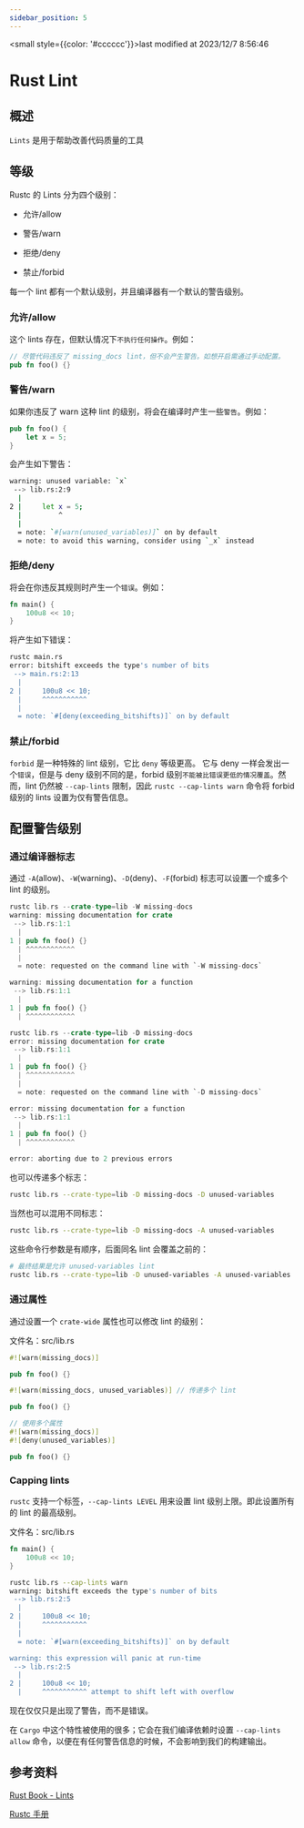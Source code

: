 ```yaml
---
sidebar_position: 5
---
```

    
<small style={{color: '#cccccc'}}>last modified at 2023/12/7 8:56:46</small>
# Rust Lint

## 概述

`Lints` 是用于帮助改善代码质量的工具

## 等级

Rustc 的 Lints 分为四个级别：

- 允许/allow

- 警告/warn

- 拒绝/deny

- 禁止/forbid

每一个 lint 都有一个默认级别，并且编译器有一个默认的警告级别。

### 允许/allow

这个 lints 存在，但默认情况下`不执行任何操作`。例如：

```rs
// 尽管代码违反了 missing_docs lint，但不会产生警告。如想开启需通过手动配置。
pub fn foo() {}
```

### 警告/warn

如果你违反了 warn 这种 lint 的级别，将会在编译时产生一些`警告`。例如：

```rs
pub fn foo() {
    let x = 5;
}
```

会产生如下警告：

```sh
warning: unused variable: `x`
 --> lib.rs:2:9
  |
2 |     let x = 5;
  |         ^
  |
  = note: `#[warn(unused_variables)]` on by default
  = note: to avoid this warning, consider using `_x` instead
```

### 拒绝/deny

将会在你违反其规则时产生一个`错误`。例如：

```rs
fn main() {
    100u8 << 10;
}
```

将产生如下错误：

```sh
rustc main.rs
error: bitshift exceeds the type's number of bits
 --> main.rs:2:13
  |
2 |     100u8 << 10;
  |     ^^^^^^^^^^^
  |
  = note: `#[deny(exceeding_bitshifts)]` on by default
```

### 禁止/forbid

`forbid` 是一种特殊的 lint 级别，它比 `deny` 等级更高。 它与 deny 一样会发出一个`错误`，但是与 deny 级别不同的是，forbid 级别`不能被比错误更低的情况覆盖`。然而，lint 仍然被 `--cap-lints` 限制，因此 `rustc --cap-lints warn` 命令将 forbid 级别的 lints 设置为仅有警告信息。

## 配置警告级别

### 通过编译器标志

通过 `-A`(allow)、`-W`(warning)、`-D`(deny)、`-F`(forbid) 标志可以设置一个或多个 lint 的级别。

```rs
rustc lib.rs --crate-type=lib -W missing-docs
warning: missing documentation for crate
 --> lib.rs:1:1
  |
1 | pub fn foo() {}
  | ^^^^^^^^^^^^
  |
  = note: requested on the command line with `-W missing-docs`

warning: missing documentation for a function
 --> lib.rs:1:1
  |
1 | pub fn foo() {}
  | ^^^^^^^^^^^^
```

```rs
rustc lib.rs --crate-type=lib -D missing-docs
error: missing documentation for crate
 --> lib.rs:1:1
  |
1 | pub fn foo() {}
  | ^^^^^^^^^^^^
  |
  = note: requested on the command line with `-D missing-docs`

error: missing documentation for a function
 --> lib.rs:1:1
  |
1 | pub fn foo() {}
  | ^^^^^^^^^^^^

error: aborting due to 2 previous errors
```

也可以传递多个标志：

```sh
rustc lib.rs --crate-type=lib -D missing-docs -D unused-variables
```

当然也可以混用不同标志：

```sh
rustc lib.rs --crate-type=lib -D missing-docs -A unused-variables
```

这些命令行参数是有顺序，后面同名 lint 会覆盖之前的：

```sh
# 最终结果是允许 unused-variables lint
rustc lib.rs --crate-type=lib -D unused-variables -A unused-variables
```

### 通过属性

通过设置一个 `crate-wide` 属性也可以修改 lint 的级别：

文件名：src/lib.rs

```rs
#![warn(missing_docs)]

pub fn foo() {}
```

```rs
#![warn(missing_docs, unused_variables)] // 传递多个 lint

pub fn foo() {}
```

```rs
// 使用多个属性
#![warn(missing_docs)] 
#![deny(unused_variables)]

pub fn foo() {}
```

### Capping lints

`rustc` 支持一个标签，`--cap-lints LEVEL` 用来设置 lint 级别上限。即此设置所有的 lint 的最高级别。

文件名：src/lib.rs

```rs
fn main() {
    100u8 << 10;
}
```

```sh
rustc lib.rs --cap-lints warn
warning: bitshift exceeds the type's number of bits
 --> lib.rs:2:5
  |
2 |     100u8 << 10;
  |     ^^^^^^^^^^^
  |
  = note: `#[warn(exceeding_bitshifts)]` on by default

warning: this expression will panic at run-time
 --> lib.rs:2:5
  |
2 |     100u8 << 10;
  |     ^^^^^^^^^^^ attempt to shift left with overflow
```

现在仅仅只是出现了警告，而不是错误。

在 `Cargo` 中这个特性被使用的很多；它会在我们编译依赖时设置 `--cap-lints allow` 命令，以便在有任何警告信息的时候，不会影响到我们的构建输出。

## 参考资料

[Rust Book - Lints](https://doc.rust-lang.org/rustc/lints/index.html)

[Rustc 手册](https://learnku.com/docs/rustc-book/2020/31-lint-levels/8862)

      